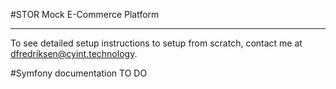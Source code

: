 #STOR Mock E-Commerce Platform
* * *

To see detailed setup instructions to setup from scratch, contact me at dfredriksen@cyint.technology.

#Symfony documentation
TO DO
